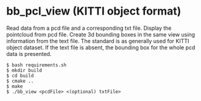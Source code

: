 # bb_pcl_view (KITTI object format)
Read data from a pcd file and a corresponding txt file.
Display the pointcloud from pcd file.
Create 3d bounding boxes in the same view using information from the text file.
The standard is as generally used for KITTI object dataset.
If the text file is absent, the bounding box for the whole pcd data is presented.

```
$ bash requirements.sh
$ mkdir build
$ cd build
$ cmake ..
$ make
$ ./bb_view <pcdFile> <(optional) txtFile>
```

